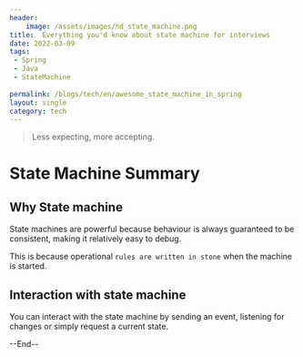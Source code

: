 ```yaml
---
header:
    image: /assets/images/hd_state_machine.png
title:  Everything you'd know about state machine for interviews
date: 2022-03-09
tags:
 - Spring
 - Java
 - StateMachine
 
permalink: /blogs/tech/en/awesome_state_machine_in_spring
layout: single
category: tech
---
```


> Less expecting, more accepting.


# State Machine Summary


## Why State machine
State machines are powerful because behaviour is always guaranteed to be consistent, making it relatively easy to debug. 

 This is because operational `rules are written in stone` when the machine is started.

## Interaction with state machine

 You can interact with the state machine by sending an event, listening for changes or simply request a current state.

--End--



